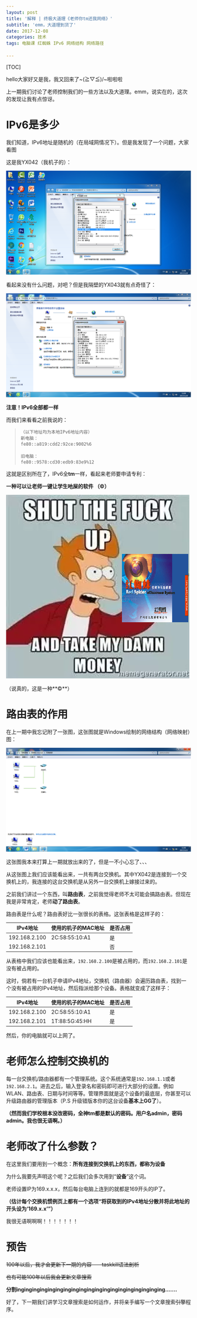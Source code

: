```yaml
---
layout: post
title: '解释 | 终极大道理《老师你tm还我网络》'
subtitle: 'emm，大道理到货了'
date: 2017-12-08
categories: 技术
tags: 电脑课 红蜘蛛 IPv6 网络结构 网络路径

---
```


[TOC]

hello大家好又是我，我又回来了~\(≧▽≦)/~啦啦啦

上一期我们讨论了老师控制我们的一些方法以及大道理。emm，说实在的，这次的发现让我有点惊讶。

# IPv6是多少
我们知道，IPv6地址是随机的（在局域网情况下）。但是我发现了一个问题，大家看图

这是我YX042（我机子的）：

![](https://github.com/sctop/WebSideFile/blob/master/sctop.github.io/20171208/YX042.png?raw=true)

看起来没有什么问题，对吧？但是我隔壁的YX043就有点奇怪了：

![](https://github.com/sctop/WebSideFile/blob/master/sctop.github.io/20171208/YX043.png?raw=true)

**注意！IPv6全部都一样**

而我们来看看之前我说的：

>```
>（以下地址均为本地IPv6地址内容）
>新电脑：
>fe80::a819:cdd2:92ce:9002%6
>
>旧电脑：
>fe80::9578:cd30:edb9:83e9%12
>```

这就是区别所在了，IPv6全**tm**一样，看起来老师要申请专利：

**一种可以让老师一键让学生吔屎的软件 （©）**

![](https://github.com/sctop/WebSideFile/blob/master/sctop.github.io/20171201/%E7%BA%A2%E8%9C%98%E8%9B%9B.png?raw=true)

（说真的，这是一种**©**）

# 路由表的作用
在上一期中我忘记附了一张图，这张图就是Windows绘制的网络结构（网络映射）图：

![](https://github.com/sctop/WebSideFile/blob/master/sctop.github.io/20171208/%E7%BD%91%E7%BB%9C%E7%BB%93%E6%9E%84.png?raw=true)

这张图我本来打算上一期就放出来的了，但是一不小心忘了、、、

从这张图上我们应该能看出来，一共有两台交换机。其中YX042是连接到一个交换机上的，我连接的这台交换机是从另外一台交换机上嫁接过来的。

之前我们讲过一个东西，叫**路由表**，之前我觉得老师不太可能会搞路由表。但现在我是非常肯定，老师**动了路由表**。

路由表是什么呢？路由表好比一张很长的表格。这张表格是这样子的：

| IPv4地址 | 使用的机子的MAC地址 | 是否占用 |
|--------|--------|--------|
|192.168.2.100|2C:58:55:10:A1|是|
|192.168.2.101| |否|

从表格中我们应该也能看出来，`192.168.2.100`是被占用的，而`192.168.2.101`是没有被占用的。

这时，倘若有一台机子申请IPv4地址，交换机（路由器）会遍历路由表，找到一个没有被占用的IPv4地址，然后指派给那个设备。表格就变成了这样子：

| IPv4地址 | 使用的机子的MAC地址 | 是否占用 |
|--------|--------|--------|
|192.168.2.100|2C:58:55:10:A1|是|
|192.168.2.101|1T:88:5G:45:HH|是|

然后，你的电脑就可以上网了。

# 老师怎么控制交换机的

每一台交换机/路由器都有一个管理系统。这个系统通常是`192.168.1.1`或者`192.168.2.1`。进去之后，输入登录名和密码即可进行大部分的设置。例如WLAN、路由表、日期与时间等等。管理界面就是这个设备的最底层，你甚至可以升级路由器的管理版本（P.S 升级错版本你的这台设备**基本上GG了**）。

**（然而我们学校根本没改密码，全神tm都是默认的密码。用户名admin，密码admin。我也很无语啊。）**

# 老师改了什么参数？

在这里我们要用到一个概念：**所有连接到交换机上的东西，都称为设备**

为什么我要先声明这个呢？之后我们会多次用到“**设备**”这个词。

老师设置IP为169.x.x.x，然后每台电脑上连到的就都是169开头的IP了。

**（估计每个交换机惯例页上都有一个选项“将获取到的IPv4地址分散并将此地址的开头设为‘169.x.x’”）**

我很无语啊啊啊！！！！！！！

# 预告
~~100年以后，我才会更新下一期的内容——taskkill语法剖析~~

~~也有可能100年以后我会更新文章搜索~~

**分割inginginginginginginginginginginginginginginginginginging.......**

好了，下一期我们讲学习文章搜索是如何运作，并将亲手编写一个文章搜索~~引擎~~程序。